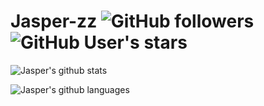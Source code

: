 # Jasper-zz   <img alt="GitHub followers" src="https://img.shields.io/github/followers/jasper-zz?style=plastic"> <img alt="GitHub User's stars" src="https://img.shields.io/github/stars/jasper-zz?style=plastic">

![Jasper's github stats](https://github-readme-stats.vercel.app/api?username=jasper-zz&show_icons=true&theme=vision-friendly-dark)

![Jasper's github languages](https://github-readme-stats.vercel.app/api/top-langs/?username=jasper-zz&layout=compact&theme=vision-friendly-dark)
